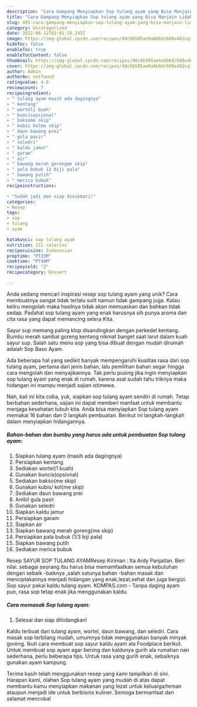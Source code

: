 ```yaml
---
description: "Cara Gampang Menyiapkan Sop tulang ayam yang Bisa Manjain Lidah"
title: "Cara Gampang Menyiapkan Sop tulang ayam yang Bisa Manjain Lidah"
slug: 493-cara-gampang-menyiapkan-sop-tulang-ayam-yang-bisa-manjain-lidah
category: Uncategorized
date: 2022-06-12T02:01:19.245Z
image: https://img-global.cpcdn.com/recipes/48c8b505ae0a6b6d/680x482cq70/sop-tulang-ayam-foto-resep-utama.jpg
hideToc: false
enableToc: true
enableTocContent: false
thumbnail: https://img-global.cpcdn.com/recipes/48c8b505ae0a6b6d/680x482cq70/sop-tulang-ayam-foto-resep-utama.jpg
cover: https://img-global.cpcdn.com/recipes/48c8b505ae0a6b6d/680x482cq70/sop-tulang-ayam-foto-resep-utama.jpg
author: Admin
authorAv: notfound
ratingvalue: 4.8
reviewcount: 7
recipeingredient:
- " tulang ayam masih ada dagingnya"
- " kentang"
- " wortel1 buah"
- " buncisopsional"
- " baksome skip"
- " kubis kolme skip"
- " daun bawang prei"
- " gula pasir"
- " seledri"
- " kaldu jamur"
- " garam"
- " air"
- " bawang merah gorengme skip"
- " pala bubuk 13 biji pala"
- " bawang putih"
- " merica bubuk"
recipeinstructions:

- "Sudah jadi dan siap dinikmati!"
categories:
- Resep
tags:
- sop
- tulang
- ayam

katakunci: sop tulang ayam 
nutrition: 211 calories
recipecuisine: Indonesian
preptime: "PT33M"
cooktime: "PT40M"
recipeyield: "2"
recipecategory: Dessert

---
```





Anda sedang mencari inspirasi resep sop tulang ayam yang unik? Cara membuatnya sangat tidak terlalu sulit namun tidak gampang juga. Kalau keliru mengolah maka hasilnya tidak akan memuaskan dan bahkan tidak sedap. Padahal sop tulang ayam yang enak harusnya sih punya aroma dan cita rasa yang dapat memancing selera Kita.





Sayur sup memang paling klop disandingkan dengan perkedel kentang. Bumbu merah sambal goreng kentang nikmat banget saat larut dalam kuah sayur sup. Salah satu menu sop yang bisa dibuat dengan mudah dirumah adalah Sop Baso Ayam.

Ada beberapa hal yang sedikit banyak mempengaruhi kualitas rasa dari sop tulang ayam, pertama dari jenis bahan, lalu pemilihan bahan segar hingga cara mengolah dan menyajikannya. Tak perlu pusing jika ingin menyiapkan sop tulang ayam yang enak di rumah, karena asal sudah tahu triknya maka hidangan ini mampu menjadi sajian istimewa.






Nah, kali ini kita coba, yuk, siapkan sop tulang ayam sendiri di rumah. Tetap berbahan sederhana, sajian ini dapat memberi manfaat untuk membantu menjaga kesehatan tubuh kita. Anda bisa menyiapkan Sop tulang ayam memakai 16 bahan dan 0 langkah pembuatan. Berikut ini langkah-langkah dalam menyiapkan hidangannya.

<!--inarticleads1-->

##### Bahan-bahan dan bumbu yang harus ada untuk pembuatan Sop tulang ayam:

1. Siapkan  tulang ayam (masih ada dagingnya)
1. Persiapkan  kentang
1. Sediakan  wortel(1 buah)
1. Gunakan  buncis(opsional)
1. Sediakan  bakso(me skip)
1. Gunakan  kubis/ kol(me skip)
1. Sediakan  daun bawang prei
1. Ambil  gula pasir
1. Gunakan  seledri
1. Siapkan  kaldu jamur
1. Persiapkan  garam
1. Siapkan  air
1. Siapkan  bawang merah goreng(me skip)
1. Persiapkan  pala bubuk (1/3 biji pala)
1. Siapkan  bawang putih
1. Sediakan  merica bubuk


Resep SAYUR SOP TULANG AYAMResep Kiriman : Ita Ardy Panjaitan. Beri nilai. sebagai seorang ibu harus bisa memamfaatkan semua kebutuhan dengan sebaik -baiknya ,salah satunya bahan -bahan masak dan menciptakannya menjadi hidangan yang enak,lezat,sehat dan juga bergizi. Sop sayur pakai kaldu tulang ayam. KOMPAS.com - Tanpa daging ayam pun, rasa sop tetap enak jika menggunakan kaldu. 

<!--inarticleads2-->

##### Cara memasak Sop tulang ayam:


1. Selesai dan siap dihidangkan!

Kaldu terbuat dari tulang ayam, wortel, daun bawang, dan seledri. Cara masak sop terbilang mudah, umumnya tidak menggunakan banyak minyak goreng. Ikuti cara membuat sop sayur kaldu ayam ala Foodplace berikut. Untuk membuat sop ayam agar bening dan kaldunya gurih ala rumahan nan sederhana, perlu beberapa tips. Untuk rasa yang gurih enak, sebaiknya gunakan ayam kampung. 

Terima kasih telah menggunakan resep yang kami tampilkan di sini. Harapan kami, olahan Sop tulang ayam yang mudah di atas dapat membantu kamu menyiapkan makanan yang lezat untuk keluarga/teman ataupun menjadi ide untuk berbisnis kuliner. Semoga bermanfaat dan selamat mencoba!
